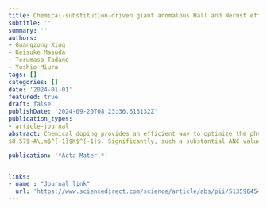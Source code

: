 ```yaml
---
title: Chemical-substitution-driven giant anomalous Hall and Nernst effects in magnetic cubic Heusler compounds
subtitle: ''
summary: ''
authors:
- Guangzong Xing
- Keisuke Masuda
- Terumasa Tadano
- Yoshio Miura
tags: []
categories: []
date: '2024-01-01'
featured: true
draft: false
publishDate: '2024-09-20T08:23:36.613132Z'
publication_types:
- article-journal
abstract: Chemical doping provides an efficient way to optimize the physical properties of magnetic Heusler compounds, especially the anomalous transport properties, including the anomalous Hall conductivity (AHC) and anomalous Nernst conductivity (ANC).In this study, we systematically investigated the effect of chemical doping on AHC and ANC in 1493 Heusler compounds using high-throughput first-principles calculations. Our investigation reveals notable trends in Co- and Rh-based Heusler compounds, where chemical doping effectively enhances the AHC and ANC. Intriguingly, several doped candidates exhibit outstanding enhancement of AHC and ANC (at $300$~K), such as (Co$_{0.8}$Ni$_{0.2}$)$_2$FeSn with both giant AHC of $-2567.78$~S\,cm$^{-1}$ and ANC of $8.27$~A\,m$^{-1}$K$^{-1}$, and Rh$_2$Co$_{0.7}$Fe$_{0.3}$In with ANC of 
$8.57$~A\,m$^{-1}$K$^{-1}$. Significantly, such a substantial ANC value as observed in Rh$_2$Co$_{0.7}$Fe$_{0.3}$In is not present in the stoichiometric mother compound Rh$_2$CoIn, which exhibits a maximum ANC value of $4.36$~A\,m$^{-1}$K$^{-1}$ located at $\sim$$0.3$~eV above the Fermi energy. A comprehensive band structure analysis underscores that the notable enhancement in ANC within doped compounds arises from the creation and modification of nodal lines \rr{accompanied by the shift of the Fermi energy} through chemical doping. This mechanism generates a robust Berry curvature slightly above the Fermi energy, resulting in significant ANC. These findings emphasize the pivotal role of chemical doping in engineering high-performance materials, thereby expanding the horizons of transport property optimization within Heusler compounds.

publication: '*Acta Mater.*'


links: 
- name : "Journal link"
  url: 'https://www.sciencedirect.com/science/article/abs/pii/S135964542400209X'
---
```

